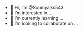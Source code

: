 - 👋 Hi, I’m @Soumyajks543
- 👀 I’m interested in ...
- 🌱 I’m currently learning ...
- 💞️ I’m looking to collaborate on ...
<!---
Soumyajks543/Soumyajks543 is a ✨ special ✨ repository because its `README.md` (this file) appears on your GitHub profile.
You can click the Preview link to take a look at your changes.
--->
